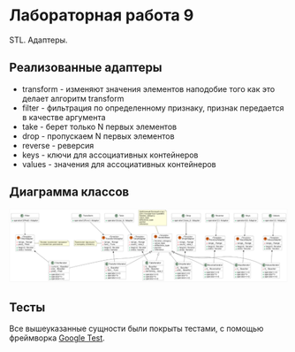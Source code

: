 # Лабораторная работа 9

STL. Адаптеры.

## Реализованные адаптеры

* transform - изменяют значения элементов наподобие того как это делает алгоритм transform
* filter    - фильтрация по определенному признаку, признак передается в качестве аргумента
* take      - берет только N первых элементов
* drop      - пропускаем N первых элементов
* reverse   - реверсия
* keys      - ключи для ассоциативных контейнеров
* values    - значения для ассоциативных контейнеров

## Диаграмма классов

![Диаграмма классов](puml.png)

## Тесты

Все вышеуказанные сущности были покрыты тестами, с помощью фреймворка [Google Test](http://google.github.io/googletest).
